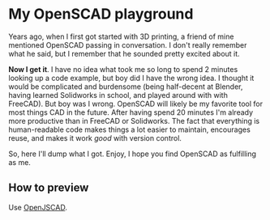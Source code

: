 My OpenSCAD playground
======================

Years ago, when I first got started with 3D printing, a friend of mine mentioned OpenSCAD passing in conversation. I don't really remember what he said, but I remember that he sounded pretty excited about it.

**Now I get it**. I have no idea what took me so long to spend 2 minutes looking up a code example, but boy did I have the wrong idea. I thought it would be complicated and burdensome (being half-decent at Blender, having learned Solidworks in school, and played around with with FreeCAD). But boy was I wrong. OpenSCAD will likely be my favorite tool for most things CAD in the future. After having spend 20 minutes I'm already more productive than in FreeCAD or Solidworks. The fact that everything is human-readable code makes things a lot easier to maintain, encourages reuse, and makes it work *good* with version control.

So, here I'll dump what I got. Enjoy, I hope you find OpenSCAD as fulfilling as me.

## How to preview

Use [OpenJSCAD](https://openjscad.org/).
